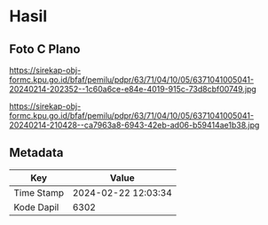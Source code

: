 # Hasil

## Foto C Plano

https://sirekap-obj-formc.kpu.go.id/bfaf/pemilu/pdpr/63/71/04/10/05/6371041005041-20240214-202352--1c60a6ce-e84e-4019-915c-73d8cbf00749.jpg

https://sirekap-obj-formc.kpu.go.id/bfaf/pemilu/pdpr/63/71/04/10/05/6371041005041-20240214-210428--ca7963a8-6943-42eb-ad06-b59414ae1b38.jpg


## Metadata

| Key        | Value               |
| ---------- | ------------------- |
| Time Stamp | 2024-02-22 12:03:34 |
| Kode Dapil | 6302                |



